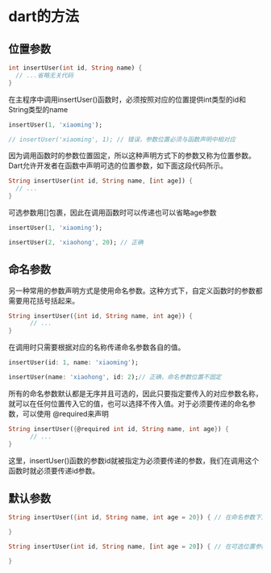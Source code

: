 
# dart的方法

## 位置参数

```dart
int insertUser(int id, String name) {
  // ...省略无关代码
}
```

在主程序中调用insertUser()函数时，必须按照对应的位置提供int类型的id和String类型的name

```dart
insertUser(1, 'xiaoming');

// insertUser('xiaoming', 1); // 错误，参数位置必须与函数声明中相对应
```

因为调用函数时的参数位置固定，所以这种声明方式下的参数又称为位置参数。Dart允许开发者在函数中声明可选的位置参数，如下面这段代码所示。

```dart
String insertUser(int id, String name, [int age]) {
  // ...
}
```

可选参数用[]包裹，因此在调用函数时可以传递也可以省略age参数

```dart
insertUser(1, 'xiaoming');

insertUser(2, 'xiaohong', 20); // 正确
```

## 命名参数

另一种常用的参数声明方式是使用命名参数。这种方式下，自定义函数时的参数都需要用花括号括起来。

```dart
String insertUser({int id, String name, int age}) {
      // ...
}
```

在调用时只需要根据对应的名称传递命名参数各自的值。

```dart
insertUser(id: 1, name: 'xiaoming');

insertUser(name: 'xiaohong', id: 2);// 正确，命名参数位置不固定
```

所有的命名参数默认都是无序并且可选的，因此只要指定要传入的对应参数名称，就可以在任何位置传入它的值，也可以选择不传入值。对于必须要传递的命名参数，可以使用 @required来声明

```dart
String insertUser({@required int id, String name, int age}) {
      // ...
}

```

这里，insertUser()函数的参数id就被指定为必须要传递的参数，我们在调用这个函数时就必须要传递id参数。

## 默认参数

```dart
String insertUser({int id, String name, int age = 20}) { // 在命名参数下为age指定默认值

}

String insertUser(int id, String name, [int age = 20]) { // 在可选位置参数下为age指定默认值

}

```
